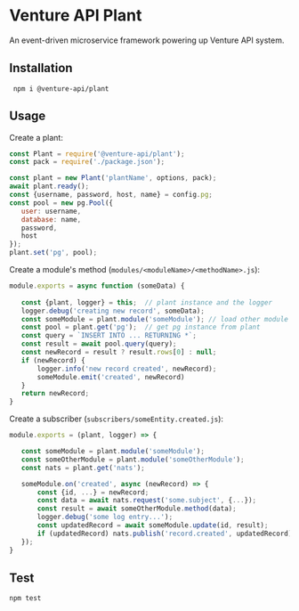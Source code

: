 Venture API Plant
=================

An event-driven microservice framework powering up Venture API system.
 

Installation
------------

```
 npm i @venture-api/plant
```


Usage
-----
 
Create a plant:
 
 ```js
const Plant = require('@venture-api/plant');
const pack = require('./package.json');
 
const plant = new Plant('plantName', options, pack);
await plant.ready();
const {username, password, host, name} = config.pg;
const pool = new pg.Pool({
    user: username,
    database: name,
    password,
    host
});
plant.set('pg', pool);
```

Create a module's method (`modules/<moduleName>/<methodName>.js`):

 ```js
module.exports = async function (someData) {
    
    const {plant, logger} = this;  // plant instance and the logger
    logger.debug('creating new record', someData);
    const someModule = plant.module('someModule'); // load other module
    const pool = plant.get('pg');  // get pg instance from plant
    const query = `INSERT INTO ... RETURNING *`;
    const result = await pool.query(query);
    const newRecord = result ? result.rows[0] : null;
    if (newRecord) {
        logger.info('new record created', newRecord);
        someModule.emit('created', newRecord)
    }
    return newRecord;
}
```

Create a subscriber (`subscribers/someEntity.created.js`):

 ```js
module.exports = (plant, logger) => {

    const someModule = plant.module('someModule');
    const someOtherModule = plant.module('someOtherModule');
    const nats = plant.get('nats');

    someModule.on('created', async (newRecord) => {
        const {id, ...} = newRecord;
        const data = await nats.request('some.subject', {...});
        const result = await someOtherModule.method(data);
        logger.debug('some log entry...');
        const updatedRecord = await someModule.update(id, result);
        if (updatedRecord) nats.publish('record.created', updatedRecord);
    });
}
```


Test
----

```
npm test
```